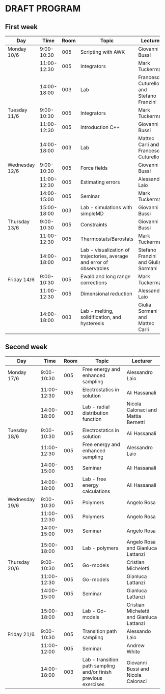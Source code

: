 # DRAFT PROGRAM

## First week
| Day | Time | Room | Topic | Lecturer |
|-----|------|------|-------|----------|
| Monday 10/6 |  9:00-10:30 | 005 | Scripting with AWK | Giovanni Bussi |
|            | 11:00-12:30 | 005 | Integrators | Mark Tuckerman |
|            | 14:00-18:00 | 003 | Lab | Francesca Cuturello and Stefano Franzini|
| Tuesday 11/6 |  9:00-10:30 | 005 | Integrators | Mark Tuckerman |
|            | 11:00-12:30 | 005 | Introduction C++ | Giovanni Bussi |
|            | 14:00-18:00 | 003 | Lab | Matteo Carli and Francesca Cuturello |
| Wednesday 12/6 | 9:00-10:30 | 005 | Force fields | Giovanni Bussi |
|            |  11:00-12:30 | 005 | Estimating errors | Alessandro Laio |
|            | 14:00-15:00 | 005 | Seminar | Mark Tuckerman |
|            | 15:00-18:00 | 003 | Lab - simulations with simpleMD | Giovanni Bussi|
| Thursday 13/6 |  9:00-10:30 | 005 | Constraints | Giovanni Bussi |
|            | 11:00-12:30 | 005 | Thermostats/Barostats| Mark Tuckerman |
|            | 14:00-18:00 | 003 | Lab - visualization of trajectories, average and error of observables  |  Stefano Franzini and Giulia Sormani |
| Friday 14/6 |  9:00-10:30 | 005 | Ewald and long range corrections | Mark Tuckerman |
|            | 11:00-12:30 | 005 | Dimensional reduction | Alessandro Laio |
|            | 14:00-18:00 | 003 | Lab - melting, solidification, and hysteresis | Giulia Sormani and Matteo Carli |

## Second week
| Day | Time | Room | Topic | Lecturer |
|-----|------|------|-------|----------|
| Monday 17/6 |  9:00-10:30 | 005 | Free energy and enhanced sampling | Alessandro Laio |
|            | 11:00-12:30 | 005 | Electrostatics in solution | Ali Hassanali |
|            | 14:00-18:00 | 003 | Lab - radial distribution function | Nicola Calonaci and Mattia Bernetti |
| Tuesday 18/6 |  9:00-10:30 | 005 | Electrostatics in solution | Ali Hassanali |
|            | 11:00-12:30 | 005 | Free energy and enhanced sampling | Alessandro Laio |
|            | 14:00-15:00 | 005 | Seminar | Ali Hassanali |
|            | 14:00-18:00 | 003 | Lab - free energy calculations| Ali Hassanali |
| Wednesday 19/6 |  9:00-10:30 | 005 | Polymers | Angelo Rosa |
|            | 11:00-12:30 | 005 | Polymers | Angelo Rosa |
|            | 14:00-15:00 | 005 | Seminar | Angelo Rosa |
|            | 15:00-18:00 | 003 | Lab - polymers | Angelo Rosa and Gianluca Lattanzi |
| Thursday 20/6 |  9:00-10:30 | 005 | Go-models | Cristian Micheletti |
|            | 11:00-12:30 | 005 | Go-models | Gianluca Lattanzi |
|            | 14:00-15:00 | 005 | Seminar | Gianluca Lattanzi |
|            | 15:00-18:00 | 003 | Lab - Go-models| Cristian Micheletti and Gianluca Lattanzi |
| Friday 21/6 |  9:00-10:30 | 005 | Transition path sampling | Alessando Laio |
|            | 11:00-12:00 | 005 | Seminar | Andrew White |
|            | 14:00-18:00 | 003 | Lab - transition path sampling and/or finish previous exercises | Giovanni Bussi and Nicola Calonaci|
